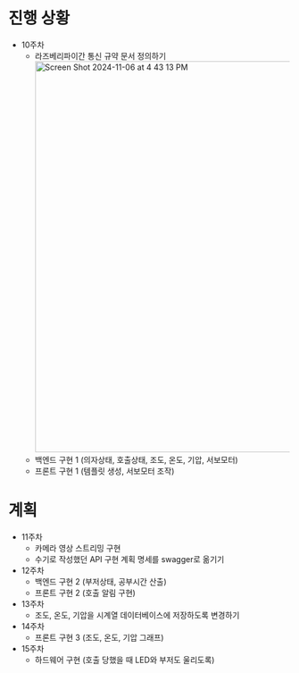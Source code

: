 # 진행 상황
- 10주차
	- 라즈베리파이간 통신 규약 문서 정의하기
		<img width="700" alt="Screen Shot 2024-11-06 at 4 43 13 PM" src="https://github.com/user-attachments/assets/cedbce72-d837-48ba-b199-48cbd992d308">
	- 백엔드 구현 1 (의자상태, 호출상태, 조도, 온도, 기압, 서보모터)
	- 프론트 구현 1 (템플릿 생성, 서보모터 조작)

# 계획
- 11주차 
	- 카메라 영상 스트리밍 구현
 	- 수기로 작성했던 API 구현 계획 명세를 swagger로 옮기기
- 12주차 
	- 백엔드 구현 2 (부저상태, 공부시간 산출)
	- 프론트 구현 2 (호출 알림 구현)
- 13주차
	- 조도, 온도, 기압을 시계열 데이터베이스에 저장하도록 변경하기
- 14주차 
	- 프론트 구현 3 (조도, 온도, 기압 그래프)
- 15주차 
    - 하드웨어 구현 (호출 당했을 때 LED와 부저도 울리도록)

